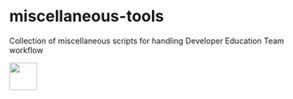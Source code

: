 # miscellaneous-tools
Collection of miscellaneous scripts for handling Developer Education Team workflow


<picture>
   <img src="https://user-images.githubusercontent.com/25423296/163456776-7f95b81a-f1ed-45f7-b7ab-8fa810d529fa.png" width="50">

</picture>
